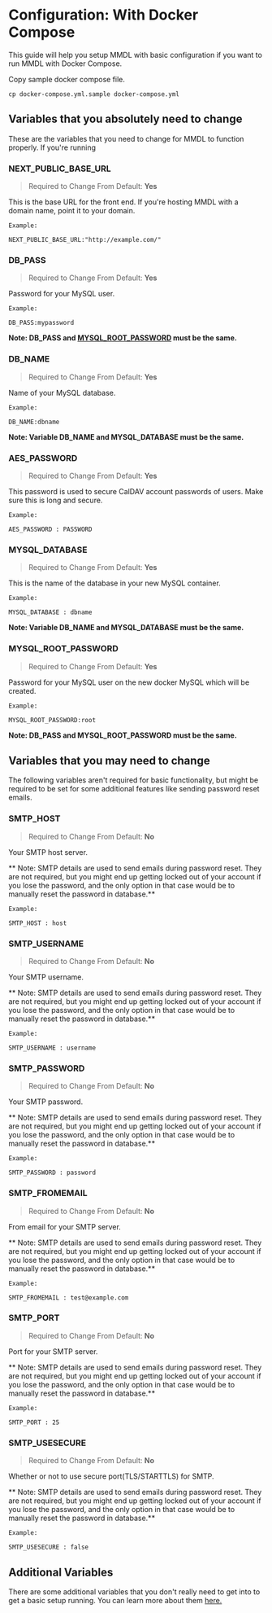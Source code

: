 # Configuration: With Docker Compose

This guide will help you setup MMDL with basic configuration if you want to run MMDL with Docker Compose. 

Copy sample docker compose file.

```
cp docker-compose.yml.sample docker-compose.yml 
```



## Variables that you absolutely need to change

These are the variables that you need to change for MMDL to function properly. If you're running 

### NEXT_PUBLIC_BASE_URL

> Required to Change From Default: **Yes**


This is the base URL for the front end. If you're hosting MMDL with a domain name, point it to your domain. 

```
Example:

NEXT_PUBLIC_BASE_URL:"http://example.com/"
```

### DB_PASS

> Required to Change From Default: **Yes**

Password for your MySQL user.
```
Example:

DB_PASS:mypassword
```

**Note: DB_PASS and [MYSQL_ROOT_PASSWORD](#MYSQL_ROOT_PASSWORD) must be the same.**

### DB_NAME

> Required to Change From Default: **Yes**

Name of your MySQL database.
```
Example:

DB_NAME:dbname
```
**Note: Variable DB_NAME and MYSQL_DATABASE must be the same.**

### AES_PASSWORD

> Required to Change From Default: **Yes**

This password is used to secure CalDAV account passwords of users. Make sure this is long and secure.

```
Example:

AES_PASSWORD : PASSWORD
```

### MYSQL_DATABASE

> Required to Change From Default: **Yes**

This is the name of the database in your new MySQL container.

```
Example:

MYSQL_DATABASE : dbname
```

**Note: Variable DB_NAME and MYSQL_DATABASE must be the same.**

### MYSQL_ROOT_PASSWORD

> Required to Change From Default: **Yes**

Password for your MySQL user on the new docker MySQL which will be created.

```
Example:

MYSQL_ROOT_PASSWORD:root
```

**Note: DB_PASS and MYSQL_ROOT_PASSWORD must be the same.**


## Variables that you may need to change

The following variables aren't required for basic functionality, but might be required to be set for some additional features like sending password reset emails.

### SMTP_HOST 

> Required to Change From Default: **No**

Your SMTP host server.

** Note: SMTP details are used to send emails during password reset. They are not required, but you might end up getting locked out of your account if you lose the password, and the only option in that case would be to manually reset the password in database.**
```
Example:

SMTP_HOST : host
```

### SMTP_USERNAME 

> Required to Change From Default: **No**

Your SMTP username.

** Note: SMTP details are used to send emails during password reset. They are not required, but you might end up getting locked out of your account if you lose the password, and the only option in that case would be to manually reset the password in database.**

```
Example:

SMTP_USERNAME : username
```

### SMTP_PASSWORD 

> Required to Change From Default: **No**

Your SMTP password.

** Note: SMTP details are used to send emails during password reset. They are not required, but you might end up getting locked out of your account if you lose the password, and the only option in that case would be to manually reset the password in database.**

```
Example:

SMTP_PASSWORD : password
```

### SMTP_FROMEMAIL 

> Required to Change From Default: **No**

From email for your SMTP server.

** Note: SMTP details are used to send emails during password reset. They are not required, but you might end up getting locked out of your account if you lose the password, and the only option in that case would be to manually reset the password in database.**

```
Example:

SMTP_FROMEMAIL : test@example.com
```

### SMTP_PORT 

> Required to Change From Default: **No**

Port for your SMTP server.

** Note: SMTP details are used to send emails during password reset. They are not required, but you might end up getting locked out of your account if you lose the password, and the only option in that case would be to manually reset the password in database.**

```
Example:

SMTP_PORT : 25
```

### SMTP_USESECURE 

> Required to Change From Default: **No**

Whether or not to use secure port(TLS/STARTTLS) for SMTP.

** Note: SMTP details are used to send emails during password reset. They are not required, but you might end up getting locked out of your account if you lose the password, and the only option in that case would be to manually reset the password in database.**

```
Example:

SMTP_USESECURE : false 
```

## Additional Variables

There are some additional variables that you don't really need to get into to get a basic setup  running. You can learn more about them [here.](DetailedConfiguration.md)